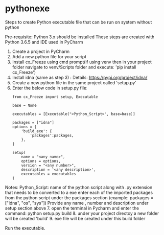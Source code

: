 # pythonexe
Steps to create Python executable file that can be run on system without python

Pre-requisite: Python 3.x should be installed 
These steps are created with Python 3.6.5 and IDE used in PyCharm
1. Create a project in PyCharm
2. Add a new python file for your script
3. Install cx_Freeze using cmd prompt(if using venv then in your project folder navigate to venv/Scripts folder and execute: 'pip install cx_Freeze')
4. Install idna (same as step 3) : Details:  https://pypi.org/project/idna/
5. Create a new python file in the same project called 'setup.py'
6. Enter the below code in setup.py file:
	```
	from cx_Freeze import setup, Executable

	base = None    

	executables = [Executable("<Python_Script>", base=base)]

	packages = ["idna"]
	options = {
	    'build_exe': {    
	        'packages':packages,
	    },    
	}

	setup(
	    name = "<any name>",
	    options = options,
	    version = "<any number>",
	    description = '<any description>',
	    executables = executables
	)
	```
Notes: 
	Python_Script: name of the python script along with .py extension that needs to be converted to a exe
	enter each of the imported packages from the python script under the packages section (example: packages = ["idna", "os", "sys"])
	Provide any name , number and description under setup section above
7. open the terminal in Pycharm and enter the command: python setup.py build
8. under your project directoy a new folder will be created 'build'
9. exe file will be created under this build folder

Run the executable.
